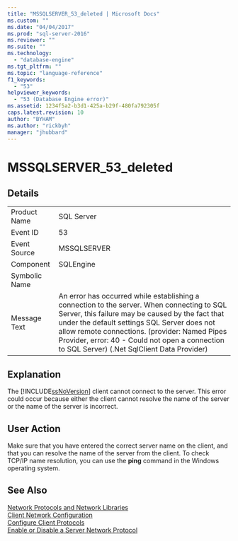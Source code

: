 ```yaml
---
title: "MSSQLSERVER_53_deleted | Microsoft Docs"
ms.custom: ""
ms.date: "04/04/2017"
ms.prod: "sql-server-2016"
ms.reviewer: ""
ms.suite: ""
ms.technology: 
  - "database-engine"
ms.tgt_pltfrm: ""
ms.topic: "language-reference"
f1_keywords: 
  - "53"
helpviewer_keywords: 
  - "53 (Database Engine error)"
ms.assetid: 1234f5a2-b3d1-425a-b29f-480fa792305f
caps.latest.revision: 10
author: "BYHAM"
ms.author: "rickbyh"
manager: "jhubbard"
---
```

# MSSQLSERVER_53_deleted
  
## Details  
  
|||  
|-|-|  
|Product Name|SQL Server|  
|Event ID|53|  
|Event Source|MSSQLSERVER|  
|Component|SQLEngine|  
|Symbolic Name||  
|Message Text|An error has occurred while establishing a connection to the server.  When connecting to SQL Server, this failure may be caused by the fact that under the default settings SQL Server does not allow remote connections. (provider: Named Pipes Provider, error: 40 - Could not open a connection to SQL Server) (.Net SqlClient Data Provider)|  
  
## Explanation  
The [!INCLUDE[ssNoVersion](../../includes/ssnoversion-md.md)] client cannot connect to the server. This error could occur because either the client cannot resolve the name of the server or the name of the server is incorrect.  
  
## User Action  
Make sure that you have entered the correct server name on the client, and that you can resolve the name of the server from the client. To check TCP/IP name resolution, you can use the **ping** command in the Windows operating system.  
  
## See Also  
[Network Protocols and Network Libraries](~/sql-server/install/network-protocols-and-network-libraries.md)  
[Client Network Configuration](~/database-engine/configure-windows/client-network-configuration.md)  
[Configure Client Protocols](~/database-engine/configure-windows/configure-client-protocols.md)  
[Enable or Disable a Server Network Protocol](~/database-engine/configure-windows/enable-or-disable-a-server-network-protocol.md)  
  
